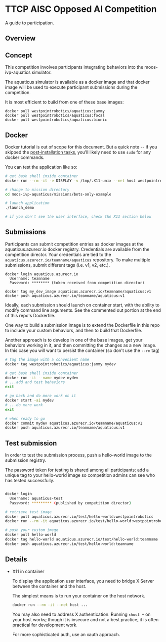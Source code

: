 # TTCP AISC Opposed AI Competition

A guide to participation.

## Overview

## Concept

This competition involves participants integrating behaviors
into the moos-ivp-aquatics simulator.

The aquaticus simulator is available as a docker image and that docker
image will be used to execute participant submissions during the competition.

It is most efficient to build from one of these base images:
```
docker pull westpointrobotics/aquaticus:jammy
docker pull westpointrobotics/aquaticus:focal
docker pull westpointrobotics/aquaticus:bionic
```
## Docker

Docker tutorial is out of scope for this document.  But a quick note -- 
if you skipped the [post-installation tasks](https://docs.docker.com/engine/install/linux-postinstall/#manage-docker-as-a-non-root-user),
you'll likely need to use `sudo` for any docker commands.

You can test the application like so:

```bash
# get bash shell inside container
docker run --rm -it -e DISPLAY -v /tmp/.X11-unix --net host westpointrobotics/aquaticus:jammy

# change to mission directory
cd moos-ivp-aquaticus/missions/bots-only-example

# launch application
./launch_demo

# if you don't see the user interface, check the X11 section below
```

## Submissions

Participants can submit competition entries as docker images at  the 
aquaticus.azurecr.io docker registry.
Credentials are available from the competition director.
Your credentials are tied to the `aquaticus.azurecr.io/teamname/aquaticus` repository.
To make multiple submissions, submit different tags (i.e. v1, v2, etc.).

```
docker login aquaticus.azurecr.io
  Username: teamname
  Password: ******** (token received from competition director)

docker tag my_dev_image aquaticus.azurecr.io/teamname/aquaticus:v1
docker push aquaticus.azurecr.io/teamname/aquaticus:v1
```

Ideally, each submission should launch on container start, with the ability to
modify command line arguments.  See the commented out portion at the end of this
repo's Dockerfile.

One way to build a submission image is to extend the Dockerfile in this repo
to include your custom behaviors, and then to build that Dockerfile.

Another approach is to develop in one of the base images, get your behaviors
working in it, and then committing the changes as a new image.  In this case
you will want to persist the container (so don't use the `--rm` tag)

```bash
# tag the image with a convenient name
docker tag westpointrobotics/aquaticus:jammy mydev

# get bash shell inside container
docker run -it --name mydev mydev
# ...add and test behaviors
exit

# go back and do more work on it
docker start -ai mydev
# ...do more work
exit

# when ready to go
docker commit mydev aquaticus.azurecr.io/teamname/aquaticus:v1
docker push aquaticus.azurecr.io/teamname/aquaticus:v1
```

## Test submission

In order to test the submission process, push a hello-world image to the submission registry.

The password token for testing is shared among all participants; add a unique tag to your 
hello-world image so competition admins can see who has tested successfully.

```bash

docker login
  Username: aquaticus-test
  Password: ********* (published by competition director)

# retrieve test image
docker pull aquaticus.azurecr.io/test/hello-world:westpointrobotics
docker run --rm -it aquaticus.azurecr.io/test/hello-world:westpointrobotics

# push your custom image
docker pull hello-world
docker tag hello-world aquaticus.azurecr.io/test/hello-world:teamname
docker push aquaticus.azurecr.io/test/hello-world:teamname

```

## Details

- X11 in container

    To display the application user interface, you need to bridge X Server between
    the container and the host.

    The simplest means is to run your container on the host network.
    ```bash
    docker run --rm -it --net host ...
    ```

    You may also need to address X authentication. Running `xhost +` on your host
    works; though it is insecure and not a best practice, it is often practical for
    development work.

    For more sophisticated auth, use an xauth approach.
